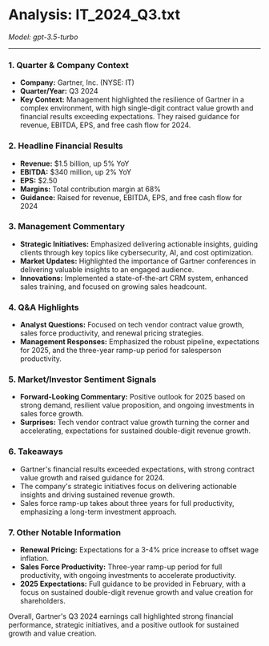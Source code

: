 # Analysis: IT_2024_Q3.txt

*Model: gpt-3.5-turbo*

---

### 1. Quarter & Company Context
- **Company:** Gartner, Inc. (NYSE: IT)
- **Quarter/Year:** Q3 2024
- **Key Context:** Management highlighted the resilience of Gartner in a complex environment, with high single-digit contract value growth and financial results exceeding expectations. They raised guidance for revenue, EBITDA, EPS, and free cash flow for 2024.

### 2. Headline Financial Results
- **Revenue:** $1.5 billion, up 5% YoY
- **EBITDA:** $340 million, up 2% YoY
- **EPS:** $2.50
- **Margins:** Total contribution margin at 68%
- **Guidance:** Raised for revenue, EBITDA, EPS, and free cash flow for 2024

### 3. Management Commentary
- **Strategic Initiatives:** Emphasized delivering actionable insights, guiding clients through key topics like cybersecurity, AI, and cost optimization.
- **Market Updates:** Highlighted the importance of Gartner conferences in delivering valuable insights to an engaged audience.
- **Innovations:** Implemented a state-of-the-art CRM system, enhanced sales training, and focused on growing sales headcount.

### 4. Q&A Highlights
- **Analyst Questions:** Focused on tech vendor contract value growth, sales force productivity, and renewal pricing strategies.
- **Management Responses:** Emphasized the robust pipeline, expectations for 2025, and the three-year ramp-up period for salesperson productivity.

### 5. Market/Investor Sentiment Signals
- **Forward-Looking Commentary:** Positive outlook for 2025 based on strong demand, resilient value proposition, and ongoing investments in sales force growth.
- **Surprises:** Tech vendor contract value growth turning the corner and accelerating, expectations for sustained double-digit revenue growth.

### 6. Takeaways
- Gartner's financial results exceeded expectations, with strong contract value growth and raised guidance for 2024.
- The company's strategic initiatives focus on delivering actionable insights and driving sustained revenue growth.
- Sales force ramp-up takes about three years for full productivity, emphasizing a long-term investment approach.

### 7. Other Notable Information
- **Renewal Pricing:** Expectations for a 3-4% price increase to offset wage inflation.
- **Sales Force Productivity:** Three-year ramp-up period for full productivity, with ongoing investments to accelerate productivity.
- **2025 Expectations:** Full guidance to be provided in February, with a focus on sustained double-digit revenue growth and value creation for shareholders.

Overall, Gartner's Q3 2024 earnings call highlighted strong financial performance, strategic initiatives, and a positive outlook for sustained growth and value creation.